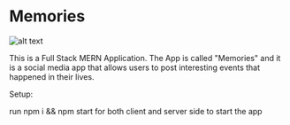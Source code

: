 # Memories

![alt text](https://camo.githubusercontent.com/204be81e6882263793a916226f5e9b396b676a1cd9567140f6cbe571f1dd2125/68747470733a2f2f692e6962622e636f2f5a385930434a762f53637265656e73686f742d323032302d31302d33302d61742d31312d31302d30342e706e67)


This is a Full Stack MERN Application. 
The App is called "Memories" and it is a social media app that allows users to post interesting events that happened in their lives.

Setup:

run npm i && npm start for both client and server side to start the app
